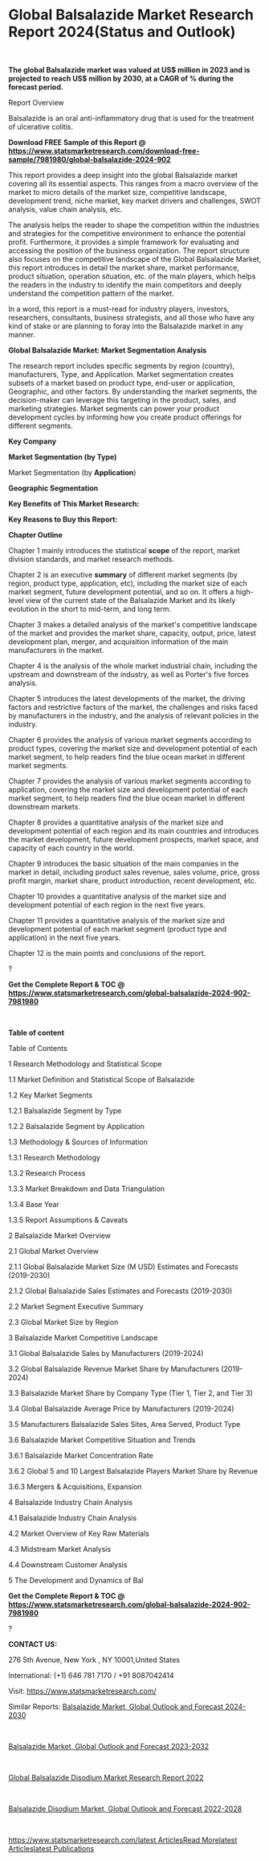 <h1>Global Balsalazide Market Research Report 2024(Status and Outlook)</h1><br/><p><strong>The global Balsalazide market was valued at US$ million in 2023 and is projected to reach US$ million by 2030, at a <strong>CAGR</strong> of % during the forecast period.</strong></p>
 
 
 
 <p>Report Overview</p>
 
 
 
 <p>Balsalazide is an oral anti-inflammatory drug that is used for the treatment of ulcerative colitis.</p>
 
 
 
 <p><strong>Download FREE Sample of this Report @ <a href="https://www.statsmarketresearch.com/download-free-sample/7981980/global-balsalazide-2024-902">https://www.statsmarketresearch.com/download-free-sample/7981980/global-balsalazide-2024-902</a></strong></p>
 
 
 
 <p>This report provides a deep insight into the global Balsalazide market covering all its essential aspects. This ranges from a macro overview of the market to micro details of the market size, competitive landscape, development trend, niche market, key market drivers and challenges, SWOT analysis, value chain analysis, etc.</p>
 
 
 
 <p>The analysis helps the reader to shape the competition within the industries and strategies for the competitive environment to enhance the potential profit. Furthermore, it provides a simple framework for evaluating and accessing the position of the business organization. The report structure also focuses on the competitive landscape of the Global Balsalazide Market, this report introduces in detail the market share, market performance, product situation, operation situation, etc. of the main players, which helps the readers in the industry to identify the main competitors and deeply understand the competition pattern of the market.</p>
 
 
 
 <p>In a word, this report is a must-read for industry players, investors, researchers, consultants, business strategists, and all those who have any kind of stake or are planning to foray into the Balsalazide market in any manner.</p>
 
 
 
 <p><strong>Global Balsalazide Market: Market Segmentation Analysis</strong></p>
 
 
 
 <p>The research report includes specific segments by region (country), manufacturers, Type, and Application. Market segmentation creates subsets of a market based on product type, end-user or application, Geographic, and other factors. By understanding the market segments, the decision-maker can leverage this targeting in the product, sales, and marketing strategies. Market segments can power your product development cycles by informing how you create product offerings for different segments.</p>
 
 
 
 <p><strong>Key Company</strong></p>
 
 
 
 <p><strong>Market Segmentation (by Type)</strong></p>
 
 
 
 <p>Market Segmentation (by <strong>Application</strong>)</p>
 
 
 
 <p><strong>Geographic Segmentation</strong></p>
 
 
 
 <p><strong>Key Benefits of This Market Research:</strong></p>
 
 
 
 <p><strong>Key <strong>Reasons to Buy</strong> this Report:</strong></p>
 
 
 
 <p><strong>Chapter Outline</strong></p>
 
 
 
 <p>Chapter 1 mainly introduces the statistical <strong>scope</strong> of the report, market division standards, and market research methods.</p>
 
 
 
 <p>Chapter 2 is an executive <strong>summary</strong> of different market segments (by region, product type, application, etc), including the market size of each market segment, future development potential, and so on. It offers a high-level view of the current state of the Balsalazide Market and its likely evolution in the short to mid-term, and long term.</p>
 
 
 
 <p>Chapter 3 makes a detailed analysis of the market&#39;s competitive landscape of the market and provides the market share, capacity, output, price, latest development plan, merger, and acquisition information of the main manufacturers in the market.</p>
 
 
 
 <p>Chapter 4 is the analysis of the whole market industrial chain, including the upstream and downstream of the industry, as well as Porter&#39;s five forces analysis.</p>
 
 
 
 <p>Chapter 5 introduces the latest developments of the market, the driving factors and restrictive factors of the market, the challenges and risks faced by manufacturers in the industry, and the analysis of relevant policies in the industry.</p>
 
 
 
 <p>Chapter 6 provides the analysis of various market segments according to product types, covering the market size and development potential of each market segment, to help readers find the blue ocean market in different market segments.</p>
 
 
 
 <p>Chapter 7 provides the analysis of various market segments according to application, covering the market size and development potential of each market segment, to help readers find the blue ocean market in different downstream markets.</p>
 
 
 
 <p>Chapter 8 provides a quantitative analysis of the market size and development potential of each region and its main countries and introduces the market development, future development prospects, market space, and capacity of each country in the world.</p>
 
 
 
 <p>Chapter 9 introduces the basic situation of the main companies in the market in detail, including product sales revenue, sales volume, price, gross profit margin, market share, product introduction, recent development, etc.</p>
 
 
 
 <p>Chapter 10 provides a quantitative analysis of the market size and development potential of each region in the next five years.</p>
 
 
 
 <p>Chapter 11 provides a quantitative analysis of the market size and development potential of each market segment (product type and application) in the next five years.</p>
 
 
 
 <p>Chapter 12 is the main points and conclusions of the report.</p>
 
 
 
 <p>? </p>
 
 
 
 <div><b>Get the Complete Report & TOC @ <a href="https://www.statsmarketresearch.com/global-balsalazide-2024-902-7981980">https://www.statsmarketresearch.com/global-balsalazide-2024-902-7981980</a></b></div>
 
 
 
 <p><br />
 
 <b>Table of content</b></p>
 
 
 
 <p>Table of Contents<br />
 
 1 Research Methodology and Statistical Scope<br />
 
 1.1 Market Definition and Statistical Scope of Balsalazide<br />
 
 1.2 Key Market Segments<br />
 
 1.2.1 Balsalazide Segment by Type<br />
 
 1.2.2 Balsalazide Segment by Application<br />
 
 1.3 Methodology & Sources of Information<br />
 
 1.3.1 Research Methodology<br />
 
 1.3.2 Research Process<br />
 
 1.3.3 Market Breakdown and Data Triangulation<br />
 
 1.3.4 Base Year<br />
 
 1.3.5 Report Assumptions & Caveats<br />
 
 2 Balsalazide Market Overview<br />
 
 2.1 Global Market Overview<br />
 
 2.1.1 Global Balsalazide Market Size (M USD) Estimates and Forecasts (2019-2030)<br />
 
 2.1.2 Global Balsalazide Sales Estimates and Forecasts (2019-2030)<br />
 
 2.2 Market Segment Executive Summary<br />
 
 2.3 Global Market Size by Region<br />
 
 3 Balsalazide Market Competitive Landscape<br />
 
 3.1 Global Balsalazide Sales by Manufacturers (2019-2024)<br />
 
 3.2 Global Balsalazide Revenue Market Share by Manufacturers (2019-2024)<br />
 
 3.3 Balsalazide Market Share by Company Type (Tier 1, Tier 2, and Tier 3)<br />
 
 3.4 Global Balsalazide Average Price by Manufacturers (2019-2024)<br />
 
 3.5 Manufacturers Balsalazide Sales Sites, Area Served, Product Type<br />
 
 3.6 Balsalazide Market Competitive Situation and Trends<br />
 
 3.6.1 Balsalazide Market Concentration Rate<br />
 
 3.6.2 Global 5 and 10 Largest Balsalazide Players Market Share by Revenue<br />
 
 3.6.3 Mergers & Acquisitions, Expansion<br />
 
 4 Balsalazide Industry Chain Analysis<br />
 
 4.1 Balsalazide Industry Chain Analysis<br />
 
 4.2 Market Overview of Key Raw Materials<br />
 
 4.3 Midstream Market Analysis<br />
 
 4.4 Downstream Customer Analysis<br />
 
 5 The Development and Dynamics of Bal</p>
 
 
 
 <div><b>Get the Complete Report & TOC @ <a href="https://www.statsmarketresearch.com/global-balsalazide-2024-902-7981980">https://www.statsmarketresearch.com/global-balsalazide-2024-902-7981980</a></b></div>
 
 
 
 <p>? </p>
 
 
 
 <p><b>CONTACT US:</b><br />
 
 276 5th Avenue, New York , NY 10001,United States<br />
 
 International: (+1) 646 781 7170 / +91 8087042414<br />
 
 Visit: <a href="https://www.statsmarketresearch.com/">https://www.statsmarketresearch.com/</a><br />
 
 Similar Reports: <a href="https://www.statsmarketresearch.com/global-balsalazide-2024-902-7981980">Balsalazide Market, Global Outlook and Forecast 2024-2030</a><br />
 
 <br />
 
 <a href="https://www.statsmarketresearch.com/global-balsalazide-2024-902-7981980">Balsalazide Market, Global Outlook and Forecast 2023-2032</a><br />
 
 <br />
 
 <a href="https://www.statsmarketresearch.com/global-balsalazide-2024-902-7981980">Global Balsalazide Disodium Market Research Report 2022</a><br />
 
 <br />
 
 <a href="https://www.statsmarketresearch.com/global-balsalazide-2024-902-7981980">Balsalazide Disodium Market, Global Outlook and Forecast 2022-2028</a><br />
 
 <br />
 
 <a href="https://gyeongbokgung.com">https://www.statsmarketresearch.com/</a><a href="https://hallyeomaritime.com">latest Articles</a><a href="https://jingwansa.com">Read More</a><a href="https://nguoiviet.jp/">latest Articles</a><a href="https://www.intelmarketresearch.com/">latest Publications</a></p>